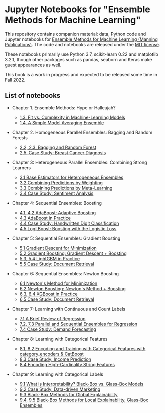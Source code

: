 # Jupyter Notebooks for "Ensemble Methods for Machine Learning"

This repository contains companion material: data, Python code and Jupyter notebooks for [Ensemble Methods for Machine Learning (Manning Publications)](https://www.manning.com/books/ensemble-methods-for-machine-learning). The code and notebooks are released under the [MIT license](https://github.com/gkunapuli/ensemble-methods-notebooks/blob/master/LICENSE).

These notebooks primarily use Python 3.7, scikit-learn 0.22 and matplotlib 3.2.1, though other packages such as pandas, seaborn and Keras make guest appearances as well.

This book is a work in progress and expected to be released some time in Fall 2022.

## List of notebooks

* Chapter 1. Ensemble Methods: Hype or Halleujah?
    * [1.3. Fit vs. Complexity in Machine-Learning Models](https://nbviewer.jupyter.org/github/gkunapuli/ensemble-methods-notebooks/blob/master/Ch1.3-fit-vs-complexity.ipynb?flush_cache=true)
    * [1.4. A Simple Model Averaging Ensemble](https://nbviewer.jupyter.org/github/gkunapuli/ensemble-methods-notebooks/blob/master/Ch1.4-model-averaging-example.ipynb?flush_cache=True)
    
* Chapter 2. Homogeneous Parallel Ensembles: Bagging and Random Forests
   * [2.2, 2.3. Bagging and Random Forest](https://nbviewer.jupyter.org/github/gkunapuli/ensemble-methods-notebooks/blob/master/Ch2.2and2.3-bagging-and-random-forest.ipynb?flush_cache=True)
   * [2.5. Case Study: Breast Cancer Diagnosis](https://nbviewer.jupyter.org/github/gkunapuli/ensemble-methods-notebooks/blob/master/Ch2.5-case-study-breast-cancer-diagnosis.ipynb?flush_cache=True)

* Chapter 3: Heterogeneous Parallel Ensembles: Combining Strong Learners
   * [3.1 Base Estimators for Heterogeneous Ensembles](https://nbviewer.jupyter.org/github/gkunapuli/ensemble-methods-notebooks/blob/master/Ch3.1-base-estimators-for-heterogeneous-ensembles.ipynb?flush_cache=True)
   * [3.2 Combining Predictions by Weighting](https://nbviewer.jupyter.org/github/gkunapuli/ensemble-methods-notebooks/blob/master/Ch3.2-combining-predictions-by-weighting.ipynb?flush_cache=True)
   * [3.3 Combining Predictions by Meta-Learning](https://nbviewer.jupyter.org/github/gkunapuli/ensemble-methods-notebooks/blob/master/Ch3.3-combining-predictions-by-meta-learning.ipynb?flush_cache=True)
   * [3.4 Case Study: Sentiment Analysis](https://nbviewer.jupyter.org/github/gkunapuli/ensemble-methods-notebooks/blob/master/Ch3.4-case-study-sentiment-analysis.ipynb?flush_cache=True)


* Chapter 4: Sequential Ensembles: Boosting
   * [4.1, 4.2 AdaBoost: Adaptive Boosting](https://nbviewer.jupyter.org/github/gkunapuli/ensemble-methods-notebooks/blob/master/Ch4.1and4.2-sequential-ensembles-and-Adaboost.ipynb?flush_cache=True)
   * [4.3 AdaBoost in Practice](https://nbviewer.jupyter.org/github/gkunapuli/ensemble-methods-notebooks/blob/master/Ch4.3-AdaBoost-in-practice.ipynb?flush_cache=True)
   * [4.4 Case Study: Handwritten Digit Classification](https://nbviewer.jupyter.org/github/gkunapuli/ensemble-methods-notebooks/blob/master/Ch4.4-case-study-handwritten-digit-classification.ipynb?flush_cache=True)
   * [4.5 LogitBoost: Boosting with the Logistic Loss](https://nbviewer.jupyter.org/github/gkunapuli/ensemble-methods-notebooks/blob/master/Ch4.5-LogitBoost-boosting-with-the-logistic-loss.ipynb?flush_cache=True)

* Chapter 5: Sequential Ensembles: Gradient Boosting
   * [5.1 Gradient Descent for Minimization](https://nbviewer.jupyter.org/github/gkunapuli/ensemble-methods-notebooks/blob/master/Ch5.1-gradient-descent-for-minimization.ipynb?flush_cache=True)
   * [5.2 Gradient Boosting: Gradient Descent + Boosting](https://nbviewer.jupyter.org/github/gkunapuli/ensemble-methods-notebooks/blob/master/Ch5.2-gradient-boosting.ipynb?flush_cache=True)
   * [5.3, 5.4 LightGBM in Practice](https://nbviewer.jupyter.org/github/gkunapuli/ensemble-methods-notebooks/blob/master/Ch5.3and5.4-practical-boosting-with-lightgbm.ipynb?flush_cache=True)
   * [5.5 Case Study: Document Retrieval](https://nbviewer.jupyter.org/github/gkunapuli/ensemble-methods-notebooks/blob/master/Ch5.5-case-study-document-retrieval.ipynb?flush_cache=True)

* Chapter 6: Sequential Ensembles: Newton Boosting
   * [6.1 Newton's Method for Minimization](https://nbviewer.org/github/gkunapuli/ensemble-methods-notebooks/blob/master/Ch6.1-newtons-method-for-minimization.ipynb?flush_cache=True)
   * [6.2 Newton Boosting: Newton's Method + Boosting](https://nbviewer.org/github/gkunapuli/ensemble-methods-notebooks/blob/master/Ch6.2-newton-boosting.ipynb?flush_cache=True)
   * [6.3, 6.4 XGBoost in Practice](https://nbviewer.org/github/gkunapuli/ensemble-methods-notebooks/blob/master/Ch6.3and6.4-practical-boosting-with-XGBoost.ipynb?flush_cache=True)
   * [6.5 Case Study: Document Retrieval](https://nbviewer.org/github/gkunapuli/ensemble-methods-notebooks/blob/master/Ch6.5-case-study-document-retrieval.ipynb?flush_cache=True)

* Chapter 7: Learning with Continuous and Count Labels
	* [7.1 A Brief Review of Regression](https://nbviewer.org/github/gkunapuli/ensemble-methods-notebooks/blob/master/Ch7.1-regression.ipynb?flush_cache=True)
    * [7.2, 7.3 Parallel and Sequential Ensembles for Regression](https://nbviewer.org/github/gkunapuli/ensemble-methods-notebooks/blob/master/Ch7.2-and7.3-parallel-and-sequential-ensembles-for-regression.ipynb?flush_cache=True)
	* [7.4 Case Study: Demand Forecasting](https://nbviewer.org/github/gkunapuli/ensemble-methods-notebooks/blob/master/Ch7.4-case-study-demand-prediction.ipynb?flush_cache=True)

* Chapter 8: Learning with Categorical Features
	* [8.1, 8.2	Encoding and Training with Categorical Features with category_encoders & CatBoost](https://nbviewer.org/github/gkunapuli/ensemble-methods-notebooks/blob/master/Ch8.1and8.2-encoding-categorical-features_with_category_encoders_and_CatBoost.ipynb?flush_cache=True)
    * [8.3 Case Study: Income Prediction](https://nbviewer.org/github/gkunapuli/ensemble-methods-notebooks/blob/master/Ch8.3-case-study-income-prediction.ipynb?flush_cache=True)
	* [8.4 Encoding High-Cardinality String Features](https://nbviewer.org/github/gkunapuli/ensemble-methods-notebooks/blob/master/Ch8.4-high-cardinality-categories.ipynb?flush_cache=True)

* Chapter 9: Learning with Categorical Labels
	* [9.1 What is Interpretability? Black-Box vs. Glass-Box Models](https://nbviewer.org/github/gkunapuli/ensemble-methods-notebooks/blob/master/Ch9.1-glassbox-vs-blackbox-models.ipynb?flush_cache=True)
	* [9.2 Case Study: Data-driven Marketing](https://nbviewer.org/github/gkunapuli/ensemble-methods-notebooks/blob/master/Ch9.2-case-study-data-driven-marketing.ipynb?flush_cache=True)
	* [9.3 Black-Box Methods for Global Explainability](https://nbviewer.org/github/gkunapuli/ensemble-methods-notebooks/blob/master/Ch9.3-black-box-methods-for-global-explainability.ipynb?flush_cache=True)
	* [9.4, 9.5 Black-Box Methods for Local Explainability, Glass-Box Ensembles](https://nbviewer.org/github/gkunapuli/ensemble-methods-notebooks/blob/master/Ch9.4and9.5-black-box-methods-for-local-explainability-and-glass-box-methods.ipynb?flush_cache=True)
